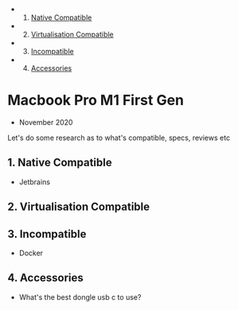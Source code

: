 <!-- vscode-markdown-toc -->
* 1. [Native Compatible](#NativeCompatible)
* 2. [Virtualisation Compatible](#VirtualisationCompatible)
* 3. [Incompatible](#Incompatible)
* 4. [Accessories](#Accessories)

<!-- vscode-markdown-toc-config
	numbering=true
	autoSave=true
	/vscode-markdown-toc-config -->
<!-- /vscode-markdown-toc -->

# Macbook Pro M1 First Gen
- November 2020

Let's do some research as to what's compatible, specs, reviews etc 

##  1. <a name='NativeCompatible'></a>Native Compatible 
- Jetbrains

##  2. <a name='VirtualisationCompatible'></a>Virtualisation Compatible

##  3. <a name='Incompatible'></a>Incompatible 
- Docker

##  4. <a name='Accessories'></a>Accessories
- What's the best dongle usb c to use? 